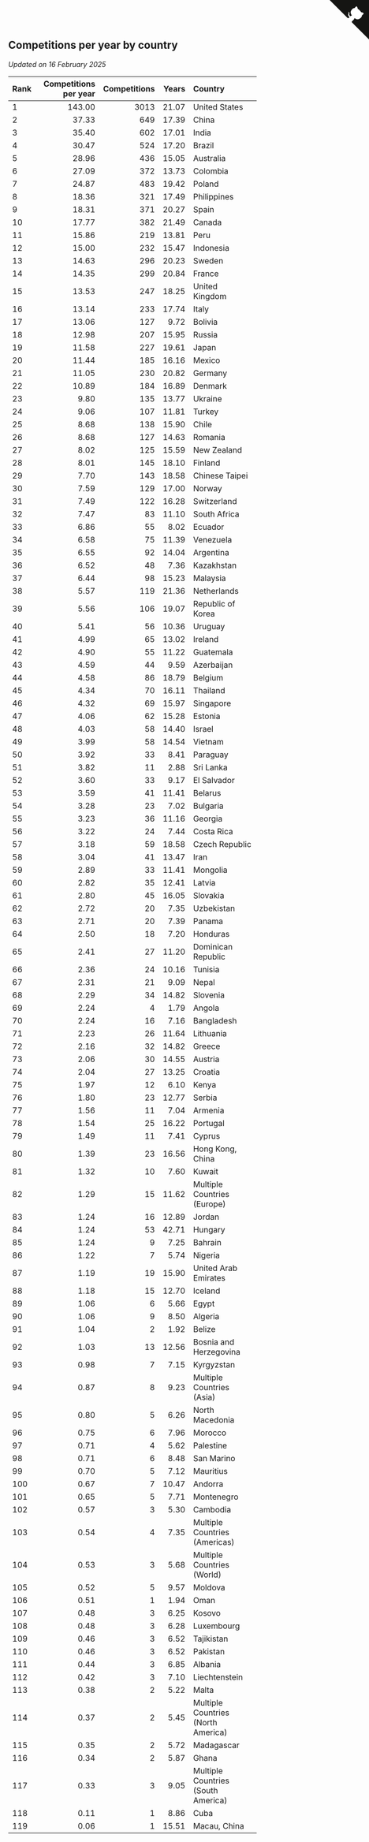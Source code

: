 ## Competitions per year by country

*Updated on 16 February 2025*

| Rank | Competitions per year | Competitions | Years | Country |
| :--- | ---: | ---: | ---: | :--- |
| 1 | 143.00 | 3013 | 21.07 | United States |
| 2 | 37.33 | 649 | 17.39 | China |
| 3 | 35.40 | 602 | 17.01 | India |
| 4 | 30.47 | 524 | 17.20 | Brazil |
| 5 | 28.96 | 436 | 15.05 | Australia |
| 6 | 27.09 | 372 | 13.73 | Colombia |
| 7 | 24.87 | 483 | 19.42 | Poland |
| 8 | 18.36 | 321 | 17.49 | Philippines |
| 9 | 18.31 | 371 | 20.27 | Spain |
| 10 | 17.77 | 382 | 21.49 | Canada |
| 11 | 15.86 | 219 | 13.81 | Peru |
| 12 | 15.00 | 232 | 15.47 | Indonesia |
| 13 | 14.63 | 296 | 20.23 | Sweden |
| 14 | 14.35 | 299 | 20.84 | France |
| 15 | 13.53 | 247 | 18.25 | United Kingdom |
| 16 | 13.14 | 233 | 17.74 | Italy |
| 17 | 13.06 | 127 | 9.72 | Bolivia |
| 18 | 12.98 | 207 | 15.95 | Russia |
| 19 | 11.58 | 227 | 19.61 | Japan |
| 20 | 11.44 | 185 | 16.16 | Mexico |
| 21 | 11.05 | 230 | 20.82 | Germany |
| 22 | 10.89 | 184 | 16.89 | Denmark |
| 23 | 9.80 | 135 | 13.77 | Ukraine |
| 24 | 9.06 | 107 | 11.81 | Turkey |
| 25 | 8.68 | 138 | 15.90 | Chile |
| 26 | 8.68 | 127 | 14.63 | Romania |
| 27 | 8.02 | 125 | 15.59 | New Zealand |
| 28 | 8.01 | 145 | 18.10 | Finland |
| 29 | 7.70 | 143 | 18.58 | Chinese Taipei |
| 30 | 7.59 | 129 | 17.00 | Norway |
| 31 | 7.49 | 122 | 16.28 | Switzerland |
| 32 | 7.47 | 83 | 11.10 | South Africa |
| 33 | 6.86 | 55 | 8.02 | Ecuador |
| 34 | 6.58 | 75 | 11.39 | Venezuela |
| 35 | 6.55 | 92 | 14.04 | Argentina |
| 36 | 6.52 | 48 | 7.36 | Kazakhstan |
| 37 | 6.44 | 98 | 15.23 | Malaysia |
| 38 | 5.57 | 119 | 21.36 | Netherlands |
| 39 | 5.56 | 106 | 19.07 | Republic of Korea |
| 40 | 5.41 | 56 | 10.36 | Uruguay |
| 41 | 4.99 | 65 | 13.02 | Ireland |
| 42 | 4.90 | 55 | 11.22 | Guatemala |
| 43 | 4.59 | 44 | 9.59 | Azerbaijan |
| 44 | 4.58 | 86 | 18.79 | Belgium |
| 45 | 4.34 | 70 | 16.11 | Thailand |
| 46 | 4.32 | 69 | 15.97 | Singapore |
| 47 | 4.06 | 62 | 15.28 | Estonia |
| 48 | 4.03 | 58 | 14.40 | Israel |
| 49 | 3.99 | 58 | 14.54 | Vietnam |
| 50 | 3.92 | 33 | 8.41 | Paraguay |
| 51 | 3.82 | 11 | 2.88 | Sri Lanka |
| 52 | 3.60 | 33 | 9.17 | El Salvador |
| 53 | 3.59 | 41 | 11.41 | Belarus |
| 54 | 3.28 | 23 | 7.02 | Bulgaria |
| 55 | 3.23 | 36 | 11.16 | Georgia |
| 56 | 3.22 | 24 | 7.44 | Costa Rica |
| 57 | 3.18 | 59 | 18.58 | Czech Republic |
| 58 | 3.04 | 41 | 13.47 | Iran |
| 59 | 2.89 | 33 | 11.41 | Mongolia |
| 60 | 2.82 | 35 | 12.41 | Latvia |
| 61 | 2.80 | 45 | 16.05 | Slovakia |
| 62 | 2.72 | 20 | 7.35 | Uzbekistan |
| 63 | 2.71 | 20 | 7.39 | Panama |
| 64 | 2.50 | 18 | 7.20 | Honduras |
| 65 | 2.41 | 27 | 11.20 | Dominican Republic |
| 66 | 2.36 | 24 | 10.16 | Tunisia |
| 67 | 2.31 | 21 | 9.09 | Nepal |
| 68 | 2.29 | 34 | 14.82 | Slovenia |
| 69 | 2.24 | 4 | 1.79 | Angola |
| 70 | 2.24 | 16 | 7.16 | Bangladesh |
| 71 | 2.23 | 26 | 11.64 | Lithuania |
| 72 | 2.16 | 32 | 14.82 | Greece |
| 73 | 2.06 | 30 | 14.55 | Austria |
| 74 | 2.04 | 27 | 13.25 | Croatia |
| 75 | 1.97 | 12 | 6.10 | Kenya |
| 76 | 1.80 | 23 | 12.77 | Serbia |
| 77 | 1.56 | 11 | 7.04 | Armenia |
| 78 | 1.54 | 25 | 16.22 | Portugal |
| 79 | 1.49 | 11 | 7.41 | Cyprus |
| 80 | 1.39 | 23 | 16.56 | Hong Kong, China |
| 81 | 1.32 | 10 | 7.60 | Kuwait |
| 82 | 1.29 | 15 | 11.62 | Multiple Countries (Europe) |
| 83 | 1.24 | 16 | 12.89 | Jordan |
| 84 | 1.24 | 53 | 42.71 | Hungary |
| 85 | 1.24 | 9 | 7.25 | Bahrain |
| 86 | 1.22 | 7 | 5.74 | Nigeria |
| 87 | 1.19 | 19 | 15.90 | United Arab Emirates |
| 88 | 1.18 | 15 | 12.70 | Iceland |
| 89 | 1.06 | 6 | 5.66 | Egypt |
| 90 | 1.06 | 9 | 8.50 | Algeria |
| 91 | 1.04 | 2 | 1.92 | Belize |
| 92 | 1.03 | 13 | 12.56 | Bosnia and Herzegovina |
| 93 | 0.98 | 7 | 7.15 | Kyrgyzstan |
| 94 | 0.87 | 8 | 9.23 | Multiple Countries (Asia) |
| 95 | 0.80 | 5 | 6.26 | North Macedonia |
| 96 | 0.75 | 6 | 7.96 | Morocco |
| 97 | 0.71 | 4 | 5.62 | Palestine |
| 98 | 0.71 | 6 | 8.48 | San Marino |
| 99 | 0.70 | 5 | 7.12 | Mauritius |
| 100 | 0.67 | 7 | 10.47 | Andorra |
| 101 | 0.65 | 5 | 7.71 | Montenegro |
| 102 | 0.57 | 3 | 5.30 | Cambodia |
| 103 | 0.54 | 4 | 7.35 | Multiple Countries (Americas) |
| 104 | 0.53 | 3 | 5.68 | Multiple Countries (World) |
| 105 | 0.52 | 5 | 9.57 | Moldova |
| 106 | 0.51 | 1 | 1.94 | Oman |
| 107 | 0.48 | 3 | 6.25 | Kosovo |
| 108 | 0.48 | 3 | 6.28 | Luxembourg |
| 109 | 0.46 | 3 | 6.52 | Tajikistan |
| 110 | 0.46 | 3 | 6.52 | Pakistan |
| 111 | 0.44 | 3 | 6.85 | Albania |
| 112 | 0.42 | 3 | 7.10 | Liechtenstein |
| 113 | 0.38 | 2 | 5.22 | Malta |
| 114 | 0.37 | 2 | 5.45 | Multiple Countries (North America) |
| 115 | 0.35 | 2 | 5.72 | Madagascar |
| 116 | 0.34 | 2 | 5.87 | Ghana |
| 117 | 0.33 | 3 | 9.05 | Multiple Countries (South America) |
| 118 | 0.11 | 1 | 8.86 | Cuba |
| 119 | 0.06 | 1 | 15.51 | Macau, China |


<a href="https://github.com/JustinTimeCuber/wca_statistics" class="github-corner" aria-label="View source on Github"><svg width="80" height="80" viewBox="0 0 250 250" style="fill:#151513; color:#fff; position: absolute; top: 0; border: 0; right: 0;" aria-hidden="true"><path d="M0,0 L115,115 L130,115 L142,142 L250,250 L250,0 Z"></path><path d="M128.3,109.0 C113.8,99.7 119.0,89.6 119.0,89.6 C122.0,82.7 120.5,78.6 120.5,78.6 C119.2,72.0 123.4,76.3 123.4,76.3 C127.3,80.9 125.5,87.3 125.5,87.3 C122.9,97.6 130.6,101.9 134.4,103.2" fill="currentColor" style="transform-origin: 130px 106px;" class="octo-arm"></path><path d="M115.0,115.0 C114.9,115.1 118.7,116.5 119.8,115.4 L133.7,101.6 C136.9,99.2 139.9,98.4 142.2,98.6 C133.8,88.0 127.5,74.4 143.8,58.0 C148.5,53.4 154.0,51.2 159.7,51.0 C160.3,49.4 163.2,43.6 171.4,40.1 C171.4,40.1 176.1,42.5 178.8,56.2 C183.1,58.6 187.2,61.8 190.9,65.4 C194.5,69.0 197.7,73.2 200.1,77.6 C213.8,80.2 216.3,84.9 216.3,84.9 C212.7,93.1 206.9,96.0 205.4,96.6 C205.1,102.4 203.0,107.8 198.3,112.5 C181.9,128.9 168.3,122.5 157.7,114.1 C157.9,116.9 156.7,120.9 152.7,124.9 L141.0,136.5 C139.8,137.7 141.6,141.9 141.8,141.8 Z" fill="currentColor" class="octo-body"></path></svg></a><style>.github-corner:hover .octo-arm{animation:octocat-wave 560ms ease-in-out}@keyframes octocat-wave{0%,100%{transform:rotate(0)}20%,60%{transform:rotate(-25deg)}40%,80%{transform:rotate(10deg)}}@media (max-width:500px){.github-corner:hover .octo-arm{animation:none}.github-corner .octo-arm{animation:octocat-wave 560ms ease-in-out}}</style>
